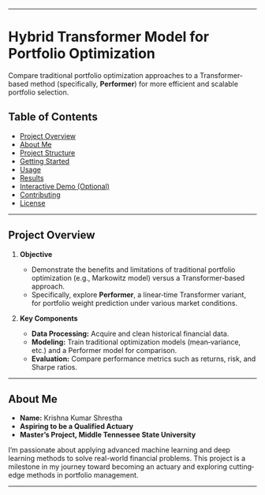 
--- 

# Hybrid Transformer Model for Portfolio Optimization

Compare traditional portfolio optimization approaches to a Transformer‐based method (specifically, **Performer**) for more efficient and scalable portfolio selection.

## Table of Contents

- [Project Overview](#project-overview)  
- [About Me](#about-me)  
- [Project Structure](#project-structure)  
- [Getting Started](#getting-started)  
- [Usage](#usage)  
- [Results](#results)  
- [Interactive Demo (Optional)](#interactive-demo-optional)  
- [Contributing](#contributing)  
- [License](#license)

---

## Project Overview

1. **Objective**  
   - Demonstrate the benefits and limitations of traditional portfolio optimization (e.g., Markowitz model) versus a Transformer‐based approach.  
   - Specifically, explore **Performer**, a linear‐time Transformer variant, for portfolio weight prediction under various market conditions.

2. **Key Components**  
   - **Data Processing:** Acquire and clean historical financial data.  
   - **Modeling:** Train traditional optimization models (mean‐variance, etc.) and a Performer model for comparison.  
   - **Evaluation:** Compare performance metrics such as returns, risk, and Sharpe ratios.

---

## About Me

- **Name:** Krishna Kumar Shrestha  
- **Aspiring to be a Qualified Actuary**  
- **Master’s Project, Middle Tennessee State University**  

I’m passionate about applying advanced machine learning and deep learning methods to solve real-world financial problems. This project is a milestone in my journey toward becoming an actuary and exploring cutting‐edge methods in portfolio management.

---
